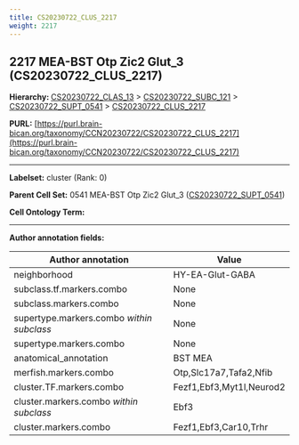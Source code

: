 ```yaml
---
title: CS20230722_CLUS_2217
weight: 2217
---
```

## 2217 MEA-BST Otp Zic2 Glut_3 (CS20230722_CLUS_2217)
<b>Hierarchy: </b>
[CS20230722_CLAS_13](../CS20230722_CLAS_13) >
[CS20230722_SUBC_121](../CS20230722_SUBC_121) >
[CS20230722_SUPT_0541](../CS20230722_SUPT_0541) >
[CS20230722_CLUS_2217](../CS20230722_CLUS_2217)

**PURL:** [https://purl.brain-bican.org/taxonomy/CCN20230722/CS20230722_CLUS_2217](https://purl.brain-bican.org/taxonomy/CCN20230722/CS20230722_CLUS_2217)

---


**Labelset:** cluster (Rank: 0)

**Parent Cell Set:** 0541 MEA-BST Otp Zic2 Glut_3 ([CS20230722_SUPT_0541](../CS20230722_SUPT_0541))



**Cell Ontology Term:** 

[MARKER GENES.]: #


---

[TRANSFERRED ANNOTATIONS.]: #


[AUTHOR ANNOTATION FIELDS.]: #


**Author annotation fields:**

| Author annotation | Value |
|-------------------|-------|
|neighborhood|HY-EA-Glut-GABA|
|subclass.tf.markers.combo|None|
|subclass.markers.combo|None|
|supertype.markers.combo _within subclass_|None|
|supertype.markers.combo|None|
|anatomical_annotation|BST MEA|
|merfish.markers.combo|Otp,Slc17a7,Tafa2,Nfib|
|cluster.TF.markers.combo|Fezf1,Ebf3,Myt1l,Neurod2|
|cluster.markers.combo _within subclass_|Ebf3|
|cluster.markers.combo|Fezf1,Ebf3,Car10,Trhr|
